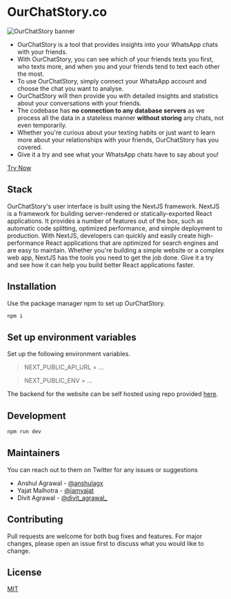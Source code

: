 # OurChatStory.co

![OurChatStory banner](https://ourchatstory.co/banner_sdd.png)

- OurChatStory is a tool that provides insights into your WhatsApp chats with your friends.
- With OurChatStory, you can see which of your friends texts you first, who texts more, and when you and your friends tend to text each other the most.
- To use OurChatStory, simply connect your WhatsApp account and choose the chat you want to analyse. 
- OurChatStory will then provide you with detailed insights and statistics about your conversations with your friends.
- The codebase has **no connection to any database servers**  as we process all the data in a stateless manner **without storing** any chats, not even temporarily. 
- Whether you're curious about your texting habits or just want to learn more about your relationships with your friends, OurChatStory has you covered. 
- Give it a try and see what your WhatsApp chats have to say about you!

[Try Now](https://ourchatstory.co)


## Stack
OurChatStory's user interface is built using the NextJS framework.
NextJS is a framework for building server-rendered or statically-exported React applications. It provides a number of features out of the box, such as automatic code splitting, optimized performance, and simple deployment to production. With NextJS, developers can quickly and easily create high-performance React applications that are optimized for search engines and are easy to maintain. Whether you're building a simple website or a complex web app, NextJS has the tools you need to get the job done. Give it a try and see how it can help you build better React applications faster.
## Installation

Use the package manager npm to set up OurChatStory.

```bash
npm i
```
## Set up environment variables

Set up the following environment variables.

> NEXT_PUBLIC_API_URL = ...
 
> NEXT_PUBLIC_ENV = ...

The backend for the website can be self hosted using repo provided [here](https://github.com/OurChatStory/WhatsApp-Chat-Analyzer-API).
## Development

```python
npm run dev
```
## Maintainers
You can reach out to them on Twitter for any issues or suggestions
- Anshul Agrawal - [@anshulagx](https://twitter.com/anshulagx)
- Yajat Malhotra  - [@iamyajat](https://twitter.com/iamyajat)
- Divit Agrawal - [@divit_agrawal_](https://twitter.com/Divit_Agrawal_)
## Contributing

Pull requests are welcome for both bug fixes and features. For major changes, please open an issue first
to discuss what you would like to change.

## License

[MIT](https://choosealicense.com/licenses/mit/)
